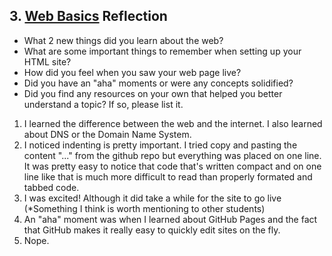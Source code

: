 ## 3. [Web Basics](3_web_basics/readme.md) Reflection

* What 2 new things did you learn about the web?
* What are some important things to remember when setting up your HTML site?
* How did you feel when you saw your web page live?
* Did you have an "aha" moments or were any concepts solidified?
* Did you find any resources on your own that helped you better understand a topic? If so, please list it.

<!-- Add your reflection here. Remove the comment markers -->

1. I learned the difference between the web and the internet.
    I also learned about DNS or the Domain Name System.
2. I noticed indenting is pretty important. I tried copy and pasting the content "<html>..." from the github repo but everything was placed on one line. It was pretty easy to notice that code that's written compact and on one line like that is much more difficult to read than properly formated and tabbed code.
3. I was excited! Although it did take a while for the site to go live (*Something I think is worth mentioning to other students)
4. An "aha" moment was when I learned about GitHub Pages and the fact that GitHub makes it really easy to quickly edit sites on the fly.
5. Nope.